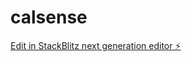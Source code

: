# calsense

[Edit in StackBlitz next generation editor ⚡️](https://stackblitz.com/~/github.com/xoapyy/calsense)
